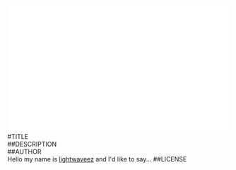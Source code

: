 ![image](screenshot.png)  
#TITLE  
##DESCRIPTION  
##AUTHOR  
Hello my name is [lightwaveez](https://github.com/lightwaveez) and I'd like to say... 
##LICENSE  
